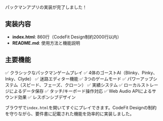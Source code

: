 パックマンアプリの実装が完了しました！

## 実装内容
- **index.html**: 860行（CodeFit Design制約2000行以内）
- **README.md**: 使用方法と機能説明

## 主要機能
✅ クラシックなパックマンゲームプレイ
✅ 4体のゴーストAI（Blinky、Pinky、Inky、Clyde）
✅ 迷路エディター機能
✅ 3つのゲームモード
✅ パワーアップシステム（スピード、フェーズ、クローン）
✅ 実績システム
✅ ローカルストレージによるデータ保存
✅ タッチ/キーボード操作対応
✅ Web Audio APIによるサウンド効果
✅ レスポンシブデザイン

ブラウザで`index.html`を開いてすぐにプレイできます。CodeFit Designの制約を守りながら、要件書に記載された機能を効率的に実装しました。
